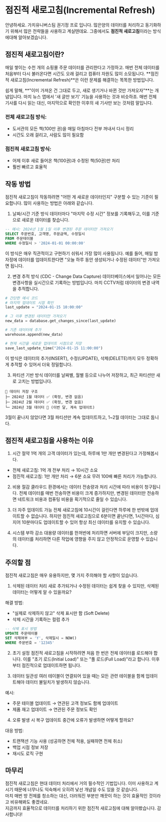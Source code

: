 # 점진적 새로고침(Incremental Refresh)
안녕하세요. 가치유니버스팀 권기정 프로 입니다. 많은양의 데이터를 처리하고 동기화하기 위해서 많은 전략들을 사용하고 계실텐데요. 그중에서도 **점진적 새로고침**이라는 방식에대해 알아보겠습니다.

## 점진적 새로고침이란?
매일 쌓이는 수천 개의 쇼핑몰 주문 데이터를 관리한다고 가정하고. 매번 전체 데이터를 처음부터 다시 불러온다면 시간도 오래 걸리고 컴퓨터 자원도 많이 소모됩니다. **점진적 새로고침(Incremental Refresh)**은 이런 문제를 해결하는 똑똑한 방법입니다.

쉽게 말해, **"이미 가져온 건 그대로 두고, 새로 생기거나 바뀐 것만 가져오자"**는 개념입니다. 마치 뉴스 앱에서 '새 글만 보기' 기능을 사용하는 것과 비슷하죠. 매번 전체 기사를 다시 읽는 대신, 마지막으로 확인한 이후의 새 기사만 보는 것처럼 말입니다.

### 전체 새로고침 방식:
- 도서관의 모든 책(100만 권)을 매일 아침마다 전부 꺼내서 다시 정리
- 시간도 오래 걸리고, 사람도 많이 필요함
### 점진적 새로고침 방식:
- 어제 이후 새로 들어온 책(100권)과 수정된 책(50권)만 처리
- 훨씬 빠르고 효율적

## 작동 방법
점진적 새로고침이 작동하려면 "어떤 게 새로운 데이터인지" 구분할 수 있는 기준이 필요합니다. 많이 사용하는 방법은 아래와 같습니다.

1. 날짜/시간 기준 방식
데이터마다 "마지막 수정 시간" 정보를 기록해두고, 이를 기준으로 새로운 데이터를 찾습니다.

``` sql
-- 예시: 2024년 1월 1일 이후 변경된 주문 데이터만 가져오기
SELECT 주문번호, 고객명, 주문금액, 수정일시
FROM 주문테이블
WHERE 수정일시 > '2024-01-01 00:00:00'
```

이 방식은 매우 직관적이고 구현하기 쉬워서 가장 많이 사용됩니다. 예를 들어, 매일 밤 자정에 데이터를 업데이트한다면 "오늘 하루 동안 생성되거나 수정된 데이터"만 가져오면 됩니다.

2. 변경 추적 방식 (CDC - Change Data Capture)
데이터베이스에서 일어나는 모든 변경사항을 실시간으로 기록하는 방법입니다. 마치 CCTV처럼 데이터의 변경 내역을 추적합니다.

```python
# 간단한 예시 코드
# 마지막 업데이트 시점 확인
last_update = "2024-01-15 10:00:00"

# 그 이후 변경된 데이터만 가져오기
new_data = database.get_changes_since(last_update)

# 기존 데이터에 추가
warehouse.append(new_data)

# 현재 시간을 새로운 업데이트 시점으로 저장
save_last_update_time("2024-01-15 11:00:00")
```
이 방식은 데이터의 추가(INSERT), 수정(UPDATE), 삭제(DELETE)까지 모두 정확하게 추적할 수 있어서 더욱 정밀합니다.

3. 파티션 기반 방식
데이터를 날짜별, 월별 등으로 나누어 저장하고, 최근 파티션만 새로 고치는 방법입니다.
```
📁 데이터 저장 구조
├─ 2024년 1월 데이터 ✅ (확정, 변경 없음)
├─ 2024년 2월 데이터 ✅ (확정, 변경 없음)
└─ 2024년 3월 데이터 🔄 (이번 달, 계속 업데이트)
```
3월이 끝나지 않았다면 3월 파티션만 계속 업데이트하고, 1~2월 데이터는 그대로 둡니다.

## 점진적 새로고침을 사용하는 이유
1. 시간 절약
1억 개의 고객 데이터가 있는데, 하루에 1만 개만 변경된다고 가정해봅시다.

- 전체 새로고침: 1억 개 전부 처리 → 10시간 소요
- 점진적 새로고침: 1만 개만 처리 → 6분 소요
무려 100배 빠른 처리가 가능합니다.

2. 비용 절감
클라우드 환경에서는 데이터 전송량과 처리 시간에 따라 비용이 청구됩니다. 전체 데이터를 매번 전송하면 비용이 크게 증가하지만, 변경된 데이터만 전송하면 네트워크 비용과 컴퓨팅 비용을 획기적으로 줄일 수 있습니다.

3. 더 자주 업데이트 가능
전체 새로고침에 10시간이 걸린다면 하루에 한 번밖에 업데이트할 수 없습니다. 하지만 점진적 새로고침으로 6분이면 끝난다면, 1시간마다, 심지어 10분마다도 업데이트할 수 있어 항상 최신 데이터를 유지할 수 있습니다.

4. 시스템 부하 감소
대용량 데이터를 한꺼번에 처리하면 서버에 부담이 크지만, 소량의 데이터를 처리하면 다른 작업에 영향을 주지 않고 안정적으로 운영할 수 있습니다.

## 주의할 점
점진적 새로고침은 매우 유용하지만, 몇 가지 주의해야 할 사항이 있습니다.

1. 삭제된 데이터 처리
새로 추가되거나 수정된 데이터는 쉽게 찾을 수 있지만, 삭제된 데이터는 어떻게 알 수 있을까요?

해결 방법:
- "실제로 삭제하지 않고" 삭제 표시만 함 (Soft Delete)
- 삭제 시간을 기록하는 컬럼 추가
```sql
-- 삭제 표시 방법
UPDATE 주문테이블 
SET 삭제여부 = 'Y', 삭제일시 = NOW()
WHERE 주문번호 = '12345'
```

2. 초기 설정
점진적 새로고침을 시작하려면 처음 한 번은 전체 데이터를 로드해야 합니다. 이를 "초기 로드(Initial Load)" 또는 "풀 로드(Full Load)"라고 합니다. 이후부터 점진적으로 업데이트하면 됩니다.

3. 데이터 일관성
여러 테이블이 연결되어 있을 때는 모든 관련 테이블을 함께 업데이트해야 데이터 불일치가 발생하지 않습니다.

예시:
- 주문 테이블 업데이트 → 연관된 고객 정보도 함께 업데이트
- 제품 재고 업데이트 → 연관된 주문 정보도 확인

4. 오류 발생 시 복구
업데이트 중간에 오류가 발생하면 어떻게 할까요?

대응 방법:
- 트랜잭션 기능 사용 (성공하면 전체 적용, 실패하면 전체 취소)
- 백업 시점 정보 저장
- 재시도 로직 구현

## 마무리
점진적 새로고침은 현대 데이터 처리에서 거의 필수적인 기법입니다. 이미 사용하고 계시기 때문에 너무나도 익숙해서 오히려 낯선 개념일 수도 있을 것 같습니다.      
마치 매번 방 전체를 청소하는 대신, 더러워진 부분만 깨끗이 하는 것이 효율적인 것이라고 비유해봐도 좋겠네요.     
지금까지 효율적으로 데이터를 처리하기 위한 점진적 새로고침에 대해 알아봤습니다. 감사합니다!
